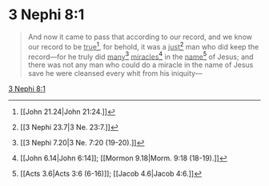 # 3 Nephi 8:1

> And now it came to pass that according to our record, and we know our record to be <u>true</u>[^a], for behold, it was a <u>just</u>[^b] man who did keep the record—for he truly did <u>many</u>[^c] <u>miracles</u>[^d] in the <u>name</u>[^e] of Jesus; and there was not any man who could do a miracle in the name of Jesus save he were cleansed every whit from his iniquity—

[3 Nephi 8:1](https://www.churchofjesuschrist.org/study/scriptures/bofm/3-ne/8?lang=eng&id=p1#p1)


[^a]: [[John 21.24|John 21:24.]]
[^b]: [[3 Nephi 23.7|3 Ne. 23:7.]]
[^c]: [[3 Nephi 7.20|3 Ne. 7:20 (19-20).]]
[^d]: [[John 6.14|John 6:14]]; [[Mormon 9.18|Morm. 9:18 (18-19).]]
[^e]: [[Acts 3.6|Acts 3:6 (6-16)]]; [[Jacob 4.6|Jacob 4:6.]]

